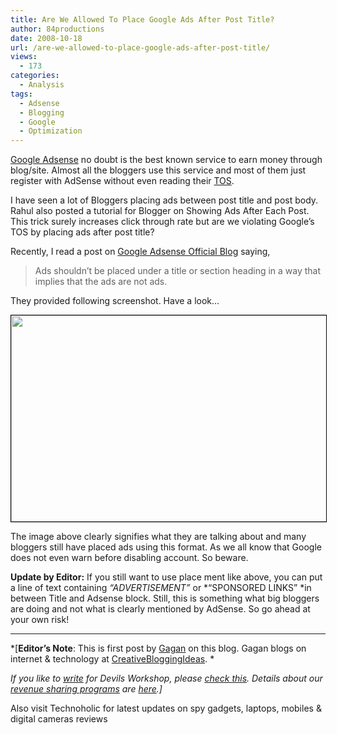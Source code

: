 ```yaml
---
title: Are We Allowed To Place Google Ads After Post Title?
author: 84productions
date: 2008-10-18
url: /are-we-allowed-to-place-google-ads-after-post-title/
views:
  - 173
categories:
  - Analysis
tags:
  - Adsense
  - Blogging
  - Google
  - Optimization
---
```

<a href="http://www.google.com/adsense" onclick="_gaq.push(['_trackEvent', 'outbound-article', 'http://www.google.com/adsense', 'Google Adsense']);" title="Google Adsense"  target="_blank">Google Adsense</a> no doubt is the best known service to earn money through blog/site. Almost all the bloggers use this service and most of them just register with AdSense without even reading their <a href="https://www.google.com/adsense/support/bin/answer.py?hl=en&answer=48182" onclick="_gaq.push(['_trackEvent', 'outbound-article', 'https://www.google.com/adsense/support/bin/answer.py?hl=en&answer=48182', 'TOS']);" >TOS</a>.

I have seen a lot of Bloggers placing ads between post title and post body. Rahul also posted a tutorial for Blogger on Showing Ads After Each Post. This trick surely increases click through rate but are we violating Google&#8217;s TOS by placing ads after post title?

Recently, I read a post on <a href="http://adsense.blogspot.com/2008/03/another-look-at-optimizations.html" onclick="_gaq.push(['_trackEvent', 'outbound-article', 'http://adsense.blogspot.com/2008/03/another-look-at-optimizations.html', 'Google Adsense Official Blog']);" >Google Adsense Official Blog</a> saying,

> Ads shouldn&#8217;t be placed under a title or section heading in a way that implies that the ads are not ads.

They provided following screenshot. Have a look&#8230;

[<img class="wp-image-53442" style="border: 1px solid black" src="http://cdn.devilsworkshop.org/files/2008/10/adsense_opti_guidelines1.jpg" alt="" width="530" height="330" />][1]

The image above clearly signifies what they are talking about and many bloggers still have placed ads using this format. As we all know that Google does not even warn before disabling account. So beware.

**Update by Editor:** If you still want to use place ment like above, you can put a line of text containing *&#8220;ADVERTISEMENT&#8221;* or *&#8220;SPONSORED LINKS&#8221; *in between Title and Adsense block. Still, this is something what big bloggers are doing and not what is clearly mentioned by AdSense. So go ahead at your own risk!

* * *

*[**Editor&#8217;s Note**: This is first post by <a href="http://www.creativebloggingideas.com" onclick="_gaq.push(['_trackEvent', 'outbound-article', 'http://www.creativebloggingideas.com', 'Gagan']);" >Gagan</a> on this blog. Gagan blogs on internet & technology at <a href="http://www.creativebloggingideas.com" onclick="_gaq.push(['_trackEvent', 'outbound-article', 'http://www.creativebloggingideas.com', 'CreativeBloggingIdeas']);" >CreativeBloggingIdeas</a>. *</p> 

*If you like to [write][2] for Devils Workshop, please [check this][2]. Details about our [revenue sharing programs][2] are [here][2].]*

Also visit Technoholic for latest updates on spy gadgets, laptops, mobiles & digital cameras reviews

 [1]: http://cdn.devilsworkshop.org/files/2008/10/adsense_opti_guidelines1.jpg
 [2]: http://devilsworkshop.org/join-dw/
